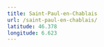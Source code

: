 ```yaml
---
title: Saint-Paul-en-Chablais
url: /saint-paul-en-chablais/
latitude: 46.378
longitude: 6.623
---
```

